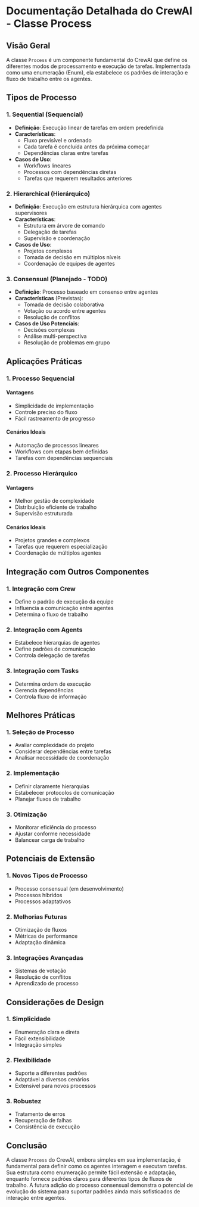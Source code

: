 # Documentação Detalhada do CrewAI - Classe Process

## Visão Geral

A classe `Process` é um componente fundamental do CrewAI que define os diferentes modos de processamento e execução de tarefas. Implementada como uma enumeração (Enum), ela estabelece os padrões de interação e fluxo de trabalho entre os agentes.

## Tipos de Processo

### 1. Sequential (Sequencial)
- **Definição**: Execução linear de tarefas em ordem predefinida
- **Características**:
  - Fluxo previsível e ordenado
  - Cada tarefa é concluída antes da próxima começar
  - Dependências claras entre tarefas
- **Casos de Uso**:
  - Workflows lineares
  - Processos com dependências diretas
  - Tarefas que requerem resultados anteriores

### 2. Hierarchical (Hierárquico)
- **Definição**: Execução em estrutura hierárquica com agentes supervisores
- **Características**:
  - Estrutura em árvore de comando
  - Delegação de tarefas
  - Supervisão e coordenação
- **Casos de Uso**:
  - Projetos complexos
  - Tomada de decisão em múltiplos níveis
  - Coordenação de equipes de agentes

### 3. Consensual (Planejado - TODO)
- **Definição**: Processo baseado em consenso entre agentes
- **Características** (Previstas):
  - Tomada de decisão colaborativa
  - Votação ou acordo entre agentes
  - Resolução de conflitos
- **Casos de Uso Potenciais**:
  - Decisões complexas
  - Análise multi-perspectiva
  - Resolução de problemas em grupo

## Aplicações Práticas

### 1. Processo Sequencial

#### Vantagens
- Simplicidade de implementação
- Controle preciso do fluxo
- Fácil rastreamento de progresso

#### Cenários Ideais
- Automação de processos lineares
- Workflows com etapas bem definidas
- Tarefas com dependências sequenciais

### 2. Processo Hierárquico

#### Vantagens
- Melhor gestão de complexidade
- Distribuição eficiente de trabalho
- Supervisão estruturada

#### Cenários Ideais
- Projetos grandes e complexos
- Tarefas que requerem especialização
- Coordenação de múltiplos agentes

## Integração com Outros Componentes

### 1. Integração com Crew
- Define o padrão de execução da equipe
- Influencia a comunicação entre agentes
- Determina o fluxo de trabalho

### 2. Integração com Agents
- Estabelece hierarquias de agentes
- Define padrões de comunicação
- Controla delegação de tarefas

### 3. Integração com Tasks
- Determina ordem de execução
- Gerencia dependências
- Controla fluxo de informação

## Melhores Práticas

### 1. Seleção de Processo
- Avaliar complexidade do projeto
- Considerar dependências entre tarefas
- Analisar necessidade de coordenação

### 2. Implementação
- Definir claramente hierarquias
- Estabelecer protocolos de comunicação
- Planejar fluxos de trabalho

### 3. Otimização
- Monitorar eficiência do processo
- Ajustar conforme necessidade
- Balancear carga de trabalho

## Potenciais de Extensão

### 1. Novos Tipos de Processo
- Processo consensual (em desenvolvimento)
- Processos híbridos
- Processos adaptativos

### 2. Melhorias Futuras
- Otimização de fluxos
- Métricas de performance
- Adaptação dinâmica

### 3. Integrações Avançadas
- Sistemas de votação
- Resolução de conflitos
- Aprendizado de processo

## Considerações de Design

### 1. Simplicidade
- Enumeração clara e direta
- Fácil extensibilidade
- Integração simples

### 2. Flexibilidade
- Suporte a diferentes padrões
- Adaptável a diversos cenários
- Extensível para novos processos

### 3. Robustez
- Tratamento de erros
- Recuperação de falhas
- Consistência de execução

## Conclusão

A classe `Process` do CrewAI, embora simples em sua implementação, é fundamental para definir como os agentes interagem e executam tarefas. Sua estrutura como enumeração permite fácil extensão e adaptação, enquanto fornece padrões claros para diferentes tipos de fluxos de trabalho. A futura adição do processo consensual demonstra o potencial de evolução do sistema para suportar padrões ainda mais sofisticados de interação entre agentes.
